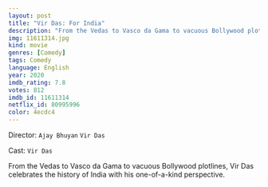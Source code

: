 ```yaml
---
layout: post
title: "Vir Das: For India"
description: "From the Vedas to Vasco da Gama to vacuous Bollywood plotlines, Vir Das celebrates the history of India with his one-of-a-kind perspective..."
img: 11611314.jpg
kind: movie
genres: [Comedy]
tags: Comedy 
language: English
year: 2020
imdb_rating: 7.8
votes: 812
imdb_id: 11611314
netflix_id: 80995996
color: 4ecdc4
---
```

Director: `Ajay Bhuyan` `Vir Das`  

Cast: `Vir Das` 

From the Vedas to Vasco da Gama to vacuous Bollywood plotlines, Vir Das celebrates the history of India with his one-of-a-kind perspective.